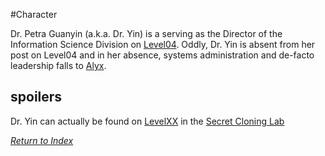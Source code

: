 #Character 

Dr. Petra Guanyin (a.k.a. Dr. Yin) is a  serving as the Director of the Information Science Division on [Level04](Level04). Oddly, Dr. Yin is absent from her post on Level04 and in her absence, systems administration and de-facto leadership falls to [Alyx](Alyx.md).

## spoilers
Dr. Yin can actually be found on [LevelXX](<LevelXX>) in the [Secret Cloning Lab](<CloneLab>)

*[Return to Index](index.md)*

